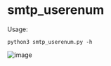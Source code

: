 # smtp_userenum

Usage:
```
python3 smtp_userenum.py -h
```




![image](https://github.com/c1ph3rm4st3r/smtp_userenum/assets/66146701/24d1e938-90c9-4a73-96ea-e9f30281cf47)
